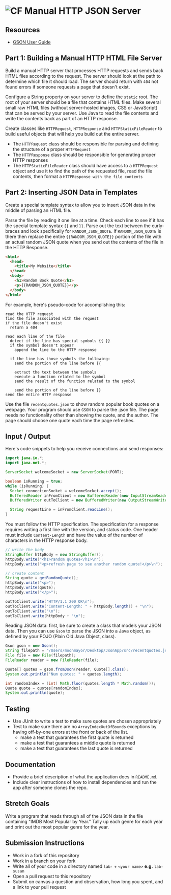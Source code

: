 # ![CF](http://i.imgur.com/7v5ASc8.png) Manual HTTP JSON Server

## Resources  
* [GSON User Guide](https://github.com/google/gson/blob/master/UserGuide.md)

## Part 1: Building a Manual HTTP HTML File Server
Build a manual HTTP server that processes HTTP requests and sends back HTML
files according to the request. The server should look at the path to determine
which file it should load. The server should return with `404` not found errors
if someone requests a page that doesn't exist.

Configure a String property on your server to define the `static` root. The
root of your server should be a file that contains HTML files. Make several
small raw HTML files (without server-hosted images, CSS or JavaScript) that
can be served by your server. Use Java to read the file contents and write
the contents back as part of an HTTP response.

Create classes like `HTTPRequest`, `HTTPResponse` and `HTTPStaticFileReader`
to build useful objects that will help you build out the entire server.

* The `HTTPRequest` class should be responsible for parsing and defining the
  structure of a proper `HTTPRequest`
* The `HTTPResponse` class should be responsible for generating proper HTTP
  responses
* The `HTTPStaticFileReader` class should have access to a `HTTPRequest` object
  and use it to find the path of the requested file, read the file contents,
  then format a `HTTPResponse with the file contents`

## Part 2: Inserting JSON Data in Templates
Create a special template syntax to allow you to insert JSON data in the middle
of parsing an HTML file.

Parse the file by reading it one line at a time. Check each line to see if it
has the special template syntax `{{` and `}}`. Parse out the text between the
curly-braces and look specifically for `RANDOM_JSON_QUOTE`. If
`RANDOM_JSON_QUOTE` is there then replace the entire `{{RANDOM_JSON_QUOTE}}`
portion of the file with an actual random JSON quote when you send out the 
contents of the file in the HTTP Response.

```html
<html>
  <head>
    <title>My Website</title>
  </head>
  <body>
    <h1>Random Book Quote</h1>
    <p>{{RANDOM_JSON_QUOTE}}</p>
  </body>
</html>
```

For example, here's pseudo-code for accomplishing this:

```
read the HTTP request
find the file associated with the request
if the file doesn't exist
  return a 404

read each line of the file
  detect if the line has special symbols {{ }}
  if the symbol doesn't appear
    append the line to the HTTP response

  if the line has those symbols the following:
    send the portion of the line before {{

    extract the text between the symbols      
    execute a function related to the symbol
    send the result of the function related to the symbol

    send the portion of the line before }}
send the entire HTTP response
```

Use the file `recentquotes.json` to show random popular book quotes on a webpage.
Your program should use `GSON` to parse the .json file. The page needs no
functionality other than showing the quote, and the author. The page should
choose one quote each time the page refreshes.

## Input / Output
Here's code snippets to help you receive connections and send responses:

```java
import java.io.*;
import java.net.*;
```

```java
ServerSocket welcomeSocket = new ServerSocket(PORT);

boolean isRunning = true;
while (isRunning) {
  Socket connectionSocket = welcomeSocket.accept();
  BufferedReader inFromClient = new BufferedReader(new InputStreamReader(connectionSocket.getInputStream()));
  BufferedWriter outToClient = new BufferedWriter(new OutputStreamWriter(connectionSocket.getOutputStream()));

  String requestLine = inFromClient.readLine();
}
```

You must follow the HTTP specification. The specification for a response
requires writing a first line with the version, and status code. One header
must include `Content-Length` and have the value of the number of characters in
the HTTP response body.

```java
// write the body
StringBuffer httpBody = new StringBuffer();
httpBody.write("<h1>random quotes</h1>\n");
httpBody.write("<p>refresh page to see another random quote!</p>\n");

// create content
String quote = getRandomQuote();
httpBody.write("<p>");
httpBody.write(qoute);
httpBody.write("</p>");

outToClient.write("HTTP/1.1 200 OK\n");
outToClient.write("Content-Length: " + httpBody.length() + "\n");
outToClient.write("\n");
outToClient.write(httpBody + "\n");
```

Reading JSON data: first, be sure to create a class that models
your JSON data. Then you can use `Gson` to parse the JSON into a
Java object, as defined by your POJO (Plain Old Java Object, class).

```java
Gson gson = new Gson();
String filepath = "/Users/moonmayor/Desktop/JsonApp/src/recentquotes.json";
File file = new File(filepath);
FileReader reader = new FileReader(file);

Quote[] quotes = gson.fromJson(reader, Quote[].class);
System.out.println("Num quotes: " + quotes.length);

int randomIndex = (int) Math.floor(quotes.length * Math.random());
Quote quote = quotes[randomIndex];
System.out.println(quote);
```
  
## Testing  
* Use JUnit to write a test to make sure quotes are chosen appropriately
* Test to make sure there are no `ArrayIndexOutOfBounds` exceptions by having
  off-by-one errors at the front or back of the list.
  * make a test that guarantees the first quote is returned
  * make a test that guarantees a middle quote is returned
  * make a test that guarantees the last quote is returned

## Documentation
* Provide a brief description of what the application does in `README.md`.
* Include clear instructions of how to install dependencies and run the
  app after someone clones the repo.

## Stretch Goals
Write a program that reads through all of the JSON data in the file containing
"IMDB Most Popular by Year." Tally up each genre for each year and print out
the most popular genre for the year.

## Submission Instructions
* Work in a fork of this repository
* Work in a branch on your fork
* Write all of your code in a directory named `lab-` + `<your name>` **e.g.** `lab-susan`
* Open a pull request to this repository
* Submit on canvas a question and observation, how long you spent, and a link to
  your pull request
